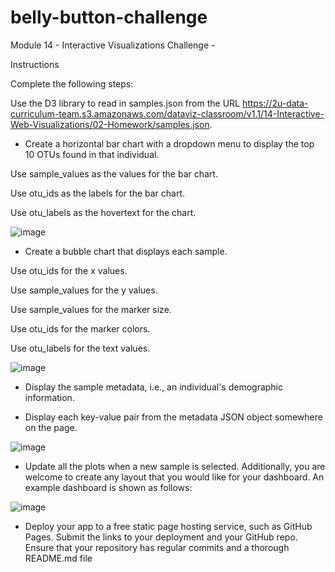 # belly-button-challenge

Module 14 - Interactive Visualizations Challenge - 

Instructions

Complete the following steps:

Use the D3 library to read in samples.json from the URL https://2u-data-curriculum-team.s3.amazonaws.com/dataviz-classroom/v1.1/14-Interactive-Web-Visualizations/02-Homework/samples.json.

- Create a horizontal bar chart with a dropdown menu to display the top 10 OTUs found in that individual.

Use sample_values as the values for the bar chart.

Use otu_ids as the labels for the bar chart.

Use otu_labels as the hovertext for the chart.

![image](https://user-images.githubusercontent.com/102982635/230935614-6525c518-7919-40dd-b3a6-be7eff92eb03.png)

- Create a bubble chart that displays each sample.

Use otu_ids for the x values.

Use sample_values for the y values.

Use sample_values for the marker size.

Use otu_ids for the marker colors.

Use otu_labels for the text values.

![image](https://user-images.githubusercontent.com/102982635/230935757-cb5acf6a-4bcd-4778-81aa-b6fa0603ca84.png)

- Display the sample metadata, i.e., an individual's demographic information.

- Display each key-value pair from the metadata JSON object somewhere on the page.

![image](https://user-images.githubusercontent.com/102982635/230936161-82a4e26b-baff-4d50-a90e-2624fe0c2bcb.png)

- Update all the plots when a new sample is selected. Additionally, you are welcome to create any layout that you would like for your dashboard. An example dashboard is shown as follows:

![image](https://user-images.githubusercontent.com/102982635/230936378-a5d9f3e2-3be1-4cc5-b9bf-c06284c2f80c.png)

- Deploy your app to a free static page hosting service, such as GitHub Pages. Submit the links to your deployment and your GitHub repo. Ensure that your repository has regular commits and a thorough README.md file

